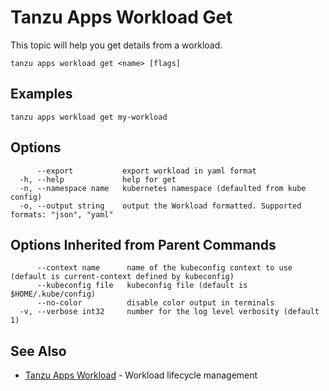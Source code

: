 # Tanzu Apps Workload Get

This topic will help you get details from a workload.

```
tanzu apps workload get <name> [flags]
```

## Examples

```
tanzu apps workload get my-workload
```

## Options

```
      --export           export workload in yaml format
  -h, --help             help for get
  -n, --namespace name   kubernetes namespace (defaulted from kube config)
  -o, --output string    output the Workload formatted. Supported formats: "json", "yaml"
```

## Options Inherited from Parent Commands

```
      --context name      name of the kubeconfig context to use (default is current-context defined by kubeconfig)
      --kubeconfig file   kubeconfig file (default is $HOME/.kube/config)
      --no-color          disable color output in terminals
  -v, --verbose int32     number for the log level verbosity (default 1)
```

## See Also

* [Tanzu Apps Workload](tanzu_apps_workload.md)	- Workload lifecycle management


